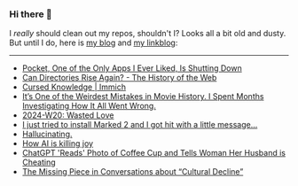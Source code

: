### Hi there 👋

I _really_ should clean out my repos, shouldn't I? Looks all a bit old and dusty. But until I do, here is [my blog](https://lostfocus.de/) and [my linkblog](https://dominikschwind.com/links):

--- 

<!-- POST-LIST:START -->
- [Pocket, One of the Only Apps I Ever Liked, Is Shutting Down](https://www.404media.co/pocket-app-shutting-down-mozilla/)
- [Can Directories Rise Again? - The History of the Web](https://thehistoryoftheweb.com/can-directories-rise-again/)
- [Cursed Knowledge | Immich](https://immich.app/cursed-knowledge/)
- [It’s One of the Weirdest Mistakes in Movie History. I Spent Months Investigating How It All Went Wrong.](https://slate.com/culture/2025/05/birds-movies-charlies-angels-2000-pygmy-nuthatch.html)
- [2024-W20: Wasted Love](https://lostfocus.de/2025/05/18/2024-w20-wasted-love/)
- [I just tried to install Marked 2 and I got hit with a little message…](https://lostfocus.de/2025/05/18/234623/)
- [Hallucinating.](https://ethanmarcotte.com/wrote/hallucinating/)
- [How AI is killing joy](https://leah.is/posts/ai_is_killing_joy/)
- [ChatGPT &#39;Reads&#39; Photo of Coffee Cup and Tells Woman Her Husband is Cheating](https://petapixel.com/2025/05/14/chatgpt-reads-photo-of-coffee-cup-and-tells-woman-her-husband-is-cheating/)
- [The Missing Piece in Conversations about “Cultural Decline”](https://culture.ghost.io/the-missing-piece-in-conversations-about-cultural-decline/)
<!-- POST-LIST:END -->

<!--
**lostfocus/lostfocus** is a ✨ _special_ ✨ repository because its `README.md` (this file) appears on your GitHub profile.

Here are some ideas to get you started:

- 🔭 I’m currently working on ...
- 🌱 I’m currently learning ...
- 👯 I’m looking to collaborate on ...
- 🤔 I’m looking for help with ...
- 💬 Ask me about ...
- 📫 How to reach me: ...
- 😄 Pronouns: ...
- ⚡ Fun fact: ...
-->
